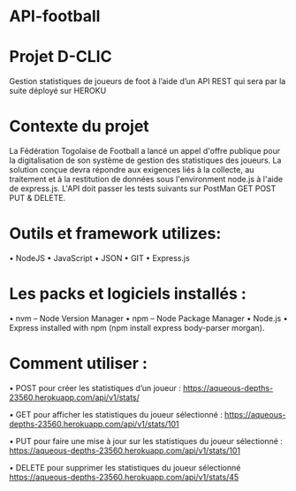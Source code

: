# API-football

# Projet D-CLIC
Gestion statistiques de joueurs de foot à l’aide d’un API REST qui sera par la suite déployé sur HEROKU

# Contexte du projet 

La Fédération Togolaise de Football a lancé un appel d'offre publique pour la digitalisation de son système de gestion des statistiques des joueurs. 
La solution conçue devra répondre aux exigences liés à la collecte, au traitement et à la restitution de données sous l'environment node.js à l'aide de express.js.
L'API doit passer les tests suivants sur PostMan GET POST PUT & DELETE.

# Outils et framework utilizes:
•	NodeJS
•	JavaScript
•	JSON
•	GIT
•	Express.js 

# Les packs et logiciels installés :
•	nvm – Node Version Manager
•	npm – Node Package Manager
•	Node.js
•	Express installed with npm (npm install express body-parser morgan).

# Comment utiliser :
•	POST pour créer les statistiques d’un joueur : 
https://aqueous-depths-23560.herokuapp.com/api/v1/stats/

•	GET pour afficher les statistiques du joueur sélectionné :
 https://aqueous-depths-23560.herokuapp.com/api/v1/stats/101

•	PUT pour faire une mise à jour sur les statistiques du joueur sélectionné :
https://aqueous-depths-23560.herokuapp.com/api/v1/stats/101

•	DELETE pour supprimer les statistiques du joueur sélectionné 
https://aqueous-depths-23560.herokuapp.com/api/v1/stats/45
